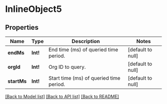 # InlineObject5

## Properties
Name | Type | Description | Notes
------------ | ------------- | ------------- | -------------
**endMs** | **Int!** | End time (ms) of queried time period. | [default to null]
**orgId** | **Int!** | Org ID to query. | [default to null]
**startMs** | **Int!** | Start time (ms) of queried time period. | [default to null]

[[Back to Model list]](../README.md#documentation-for-models) [[Back to API list]](../README.md#documentation-for-api-endpoints) [[Back to README]](../README.md)


